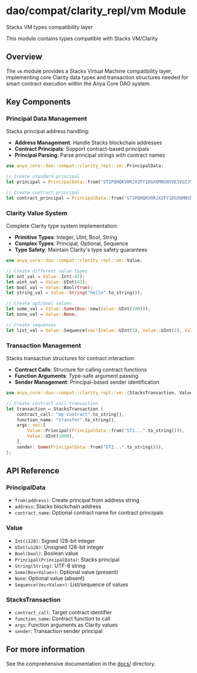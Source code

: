 # dao/compat/clarity_repl/vm Module

Stacks VM types compatibility layer

This module contains types compatible with Stacks VM/Clarity

## Overview

The `vm` module provides a Stacks Virtual Machine compatibility layer, implementing core Clarity data types and transaction structures needed for smart contract execution within the Anya Core DAO system.

## Key Components

### Principal Data Management

Stacks principal address handling:

- **Address Management**: Handle Stacks blockchain addresses
- **Contract Principals**: Support contract-based principals
- **Principal Parsing**: Parse principal strings with contract names

```rust
use anya_core::dao::compat::clarity_repl::vm::PrincipalData;

// Create standard principal
let principal = PrincipalData::from("ST1PQHQKV0RJXZFY1DGX8MNSNYVE3VGZJSRTPGZGM".to_string());

// Create contract principal
let contract_principal = PrincipalData::from("ST1PQHQKV0RJXZFY1DGX8MNSNYVE3VGZJSRTPGZGM.my-contract".to_string());
```

### Clarity Value System

Complete Clarity type system implementation:

- **Primitive Types**: Integer, UInt, Bool, String
- **Complex Types**: Principal, Optional, Sequence
- **Type Safety**: Maintain Clarity's type safety guarantees

```rust
use anya_core::dao::compat::clarity_repl::vm::Value;

// Create different value types
let int_val = Value::Int(-42);
let uint_val = Value::UInt(42);
let bool_val = Value::Bool(true);
let string_val = Value::String("hello".to_string());

// Create optional values
let some_val = Value::Some(Box::new(Value::UInt(100)));
let none_val = Value::None;

// Create sequences
let list_val = Value::Sequence(vec![Value::UInt(1), Value::UInt(2), Value::UInt(3)]);
```

### Transaction Management

Stacks transaction structures for contract interaction:

- **Contract Calls**: Structure for calling contract functions
- **Function Arguments**: Type-safe argument passing
- **Sender Management**: Principal-based sender identification

```rust
use anya_core::dao::compat::clarity_repl::vm::{StacksTransaction, Value, PrincipalData};

// Create contract call transaction
let transaction = StacksTransaction {
    contract_call: "my-contract".to_string(),
    function_name: "transfer".to_string(),
    args: vec![
        Value::Principal(PrincipalData::from("ST1...".to_string())),
        Value::UInt(1000),
    ],
    sender: Some(PrincipalData::from("ST2...".to_string())),
};
```

## API Reference

### PrincipalData

- `from(address)`: Create principal from address string
- `address`: Stacks blockchain address
- `contract_name`: Optional contract name for contract principals

### Value

- `Int(i128)`: Signed 128-bit integer
- `UInt(u128)`: Unsigned 128-bit integer
- `Bool(bool)`: Boolean value
- `Principal(PrincipalData)`: Stacks principal
- `String(String)`: UTF-8 string
- `Some(Box<Value>)`: Optional value (present)
- `None`: Optional value (absent)
- `Sequence(Vec<Value>)`: List/sequence of values

### StacksTransaction

- `contract_call`: Target contract identifier
- `function_name`: Contract function to call
- `args`: Function arguments as Clarity values
- `sender`: Transaction sender principal

## For more information

See the comprehensive documentation in the [docs/](/docs/) directory.
